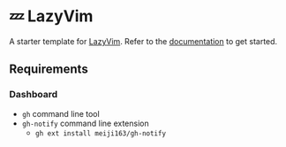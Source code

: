 # 💤 LazyVim

A starter template for [LazyVim](https://github.com/LazyVim/LazyVim).
Refer to the [documentation](https://lazyvim.github.io/installation) to get started.

## Requirements

### Dashboard

- `gh` command line tool
- `gh-notify` command line extension
  - `gh ext install meiji163/gh-notify`
